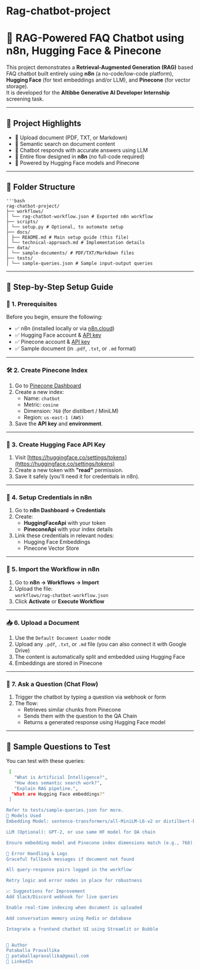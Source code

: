 # Rag-chatbot-project
# 🤖 RAG-Powered FAQ Chatbot using n8n, Hugging Face & Pinecone

This project demonstrates a **Retrieval-Augmented Generation (RAG)** based FAQ chatbot built entirely using **n8n** (a no-code/low-code platform), **Hugging Face** (for text embeddings and/or LLM), and **Pinecone** (for vector storage).  
It is developed for the **Altibbe Generative AI Developer Internship** screening task.

---

## 📌 Project Highlights

- 📄 Upload document (PDF, TXT, or Markdown)
- 🔎 Semantic search on document content
- 💬 Chatbot responds with accurate answers using LLM
- 🔁 Entire flow designed in **n8n** (no full-code required)
- 🧠 Powered by Hugging Face models and Pinecone

---

## 📁 Folder Structure

    '''bash
    rag-chatbot-project/
    ├── workflows/
    │ └── rag-chatbot-workflow.json # Exported n8n workflow
    ├── scripts/
    │ └── setup.py # Optional, to automate setup
    ├── docs/
    │ ├── README.md # Main setup guide (this file)
    │ └── technical-approach.md # Implementation details
    ├── data/
    │ └── sample-documents/ # PDF/TXT/Markdown files
    ├── tests/
    │ └── sample-queries.json # Sample input-output queries


---

## 🚀 Step-by-Step Setup Guide

### 🧩 1. Prerequisites

Before you begin, ensure the following:

- ✅ n8n (installed locally or via [n8n.cloud](https://n8n.io))
- ✅ Hugging Face account & [API key](https://huggingface.co/settings/tokens)
- ✅ Pinecone account & [API key](https://app.pinecone.io/)
- ✅ Sample document (in `.pdf`, `.txt`, or `.md` format)

---

### 🛠️ 2. Create Pinecone Index

1. Go to [Pinecone Dashboard](https://app.pinecone.io/)
2. Create a new index:
   - Name: `chatbot`
   - Metric: `cosine`
   - Dimension: `768` (for distilbert / MiniLM)
   - Region: `us-east-1 (AWS)`
3. Save the **API key** and **environment**.

---

### 🧠 3. Create Hugging Face API Key

1. Visit [https://huggingface.co/settings/tokens](https://huggingface.co/settings/tokens)
2. Create a new token with **"read"** permission.
3. Save it safely (you'll need it for credentials in n8n).

---

### 🧪 4. Setup Credentials in n8n

1. Go to **n8n Dashboard → Credentials**
2. Create:
   - **HuggingFaceApi** with your token
   - **PineconeApi** with your index details
3. Link these credentials in relevant nodes:
   - Hugging Face Embeddings
   - Pinecone Vector Store

---

### 🧰 5. Import the Workflow in n8n

1. Go to **n8n → Workflows → Import**
2. Upload the file:  
   `workflows/rag-chatbot-workflow.json`
3. Click **Activate** or **Execute Workflow**

---

### 📥 6. Upload a Document

1. Use the `Default Document Loader` node
2. Upload any `.pdf`, `.txt`, or `.md` file (you can also connect it with Google Drive)
3. The content is automatically split and embedded using Hugging Face
4. Embeddings are stored in Pinecone

---

### 💬 7. Ask a Question (Chat Flow)

1. Trigger the chatbot by typing a question via webhook or form
2. The flow:
   - Retrieves similar chunks from Pinecone
   - Sends them with the question to the QA Chain
   - Returns a generated response using Hugging Face model

---

## 📌 Sample Questions to Test

You can test with these queries:

   ```bash
    [
      "What is Artificial Intelligence?",
      "How does semantic search work?",
      "Explain RAG pipeline.",
     "What are Hugging Face embeddings?"
    ]

Refer to tests/sample-queries.json for more.
🧠 Models Used
Embedding Model: sentence-transformers/all-MiniLM-L6-v2 or distilbert-base-nli-mean-tokens

LLM (Optional): GPT-2, or use same HF model for QA chain

Ensure embedding model and Pinecone index dimensions match (e.g., 768).

🧯 Error Handling & Logs
Graceful fallback messages if document not found

All query-response pairs logged in the workflow

Retry logic and error nodes in place for robustness

📈 Suggestions for Improvement
Add Slack/Discord webhook for live queries

Enable real-time indexing when document is uploaded

Add conversation memory using Redis or database

Integrate a frontend chatbot UI using Streamlit or Bubble


👤 Author
Pataballa Pravallika
📧 pataballapravallika@gmail.com
🔗 LinkedIn


